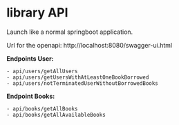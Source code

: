# library API

Launch like a normal springboot application.

Url for the openapi:
http://localhost:8080/swagger-ui.html
 
**Endpoints User:**

    - api/users/getAllUsers
    - api/users/getUsersWithAtLeastOneBookBorrowed
    - api/users/notTerminatedUserWithoutBorrowedBooks

**Endpoint Books:**

    - api/books/getAllBooks
    - api/books/getAllAvailableBooks